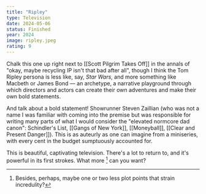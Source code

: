 ```yaml
---
title: "Ripley"
type: Television
date: 2024-05-06
status: Finished
year: 2024
image: ripley.jpeg
rating: 9
---
```


Chalk this one up right next to [[Scott Pilgrim Takes Off]] in the annals of "okay, maybe recycling IP isn't that bad after all", though I think the Tom Ripley persona is less like, say, _Star Wars_, and more something like Macbeth or James Bond — an archetype, a narrative playground through which directors and actors can create their own adventures and make their own bold statements.

And talk about a bold statement! Showrunner Steven Zaillian (who was not a name I was familiar with coming into the premise but was responsible for writing many parts of what I would consider the "elevated normcore dad canon": Schindler's List, [[Gangs of New York]], [[Moneyball]], [[Clear and Present Danger]]). This is as auteurly as one can imagine from a miniseries, with every cent in the budget sumptuously accounted for.

This is beautiful, captivating television. There's a lot to return to, and it's powerful in its first strokes. What more [^1] can you want?

[^1]: Besides, perhaps, maybe one or two less plot points that strain incredulity?

